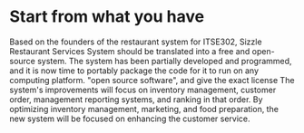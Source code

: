 # Start from what you have
Based on the founders of the restaurant system for ITSE302, Sizzle Restaurant Services System should be translated into a free and open-source system. The system has been partially developed and programmed, and it is now time to portably package the code for it to run on any computing platform. "open source software", and give the exact license
The system's improvements will focus on inventory management, customer order, management reporting systems, and ranking in that order. By optimizing inventory management, marketing, and food preparation, the new system will be focused on enhancing the customer service.
